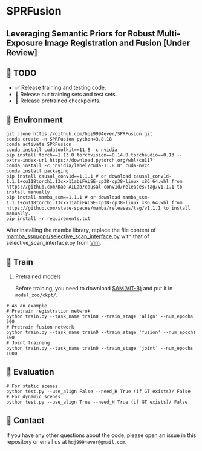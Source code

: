 # SPRFusion
## Leveraging Semantic Priors for Robust Multi-Exposure Image Registration and Fusion [Under Review]
## :memo: TODO
- :white_check_mark: Release training and testing code.
- :black_square_button: Release our training sets and test sets.
- :black_square_button: Release pretrained checkpoints.

## :monorail: Environment

```shell
git clone https://github.com/hqj9994ever/SPRFusion.git
conda create -n SPRFusion python=3.8.18
conda activate SPRFusion
conda install cudatoolkit==11.8 -c nvidia
pip install torch==1.13.0 torchvision==0.14.0 torchaudio==0.13 --extra-index-url https://download.pytorch.org/whl/cu117
conda install -c "nvidia/label/cuda-11.8.0" cuda-nvcc
conda install packaging
pip install causal_conv1d==1.1.1 # or download causal_conv1d-1.1.1+cu118torch1.13cxx11abiFALSE-cp38-cp38-linux_x86_64.whl from https://github.com/Dao-AILab/causal-conv1d/releases/tag/v1.1.1 to install manually.
pip install mamba_ssm==1.1.1 # or download mamba_ssm-1.1.1+cu118torch1.13cxx11abiFALSE-cp38-cp38-linux_x86_64.whl from https://github.com/state-spaces/mamba/releases/tag/v1.1.1 to install manually.
pip install -r requirements.txt
```
After installing the mamba library, replace the file content of <u>mamba_ssm/ops/selective_scan_interface.py</u> with that of selective_scan_interface.py from [Vim](https://github.com/hustvl/Vim).

## :tennis: Train
1. Pretrained models

    Before training, you need to download [SAM(ViT-B)](https://dl.fbaipublicfiles.com/segment_anything/sam_vit_b_01ec64.pth) and put it in `model_zoo/ckpt/`.

```shell
# As an example
# Pretrain registration netwrok
python train.py --task_name train0 --train_stage 'align' --num_epochs 500
# Pretrain fusion network
python train.py --task_name train0 --train_stage 'fusion' --num_epochs 500
# Joint training
python train.py --task_name train0 --train_stage 'joint' --num_epochs 1000
```

## :gun: Evaluation

```shell
# For static scenes
python test.py --use_align False --need_H True (if GT exists)/ False
# For dynamic scenes
python test.py --use_align True --need_H True (if GT exists)/ False
```

## :email: Contact
  If you have any other questions about the code, please open an issue in this repository or email us at  `hqj9994ever@gmail.com`.
